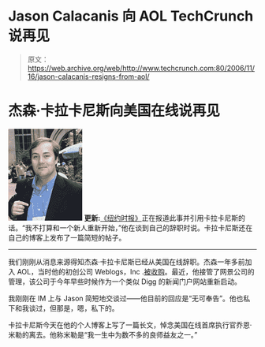 # Jason Calacanis 向 AOL TechCrunch 说再见

> 原文：<https://web.archive.org/web/http://www.techcrunch.com:80/2006/11/16/jason-calacanis-resigns-from-aol/>

# 杰森·卡拉卡尼斯向美国在线说再见

![Photo by JD Lasica](img/b5ac68515fbb590a075de05ab2014add.png) **更新:**[《纽约时报》](https://web.archive.org/web/20221220155820/http://www.nytimes.com/2006/11/17/technology/17aol.html?ex=1321419600&en=1a4ef26a9e6b7db7&ei=5088&partner=rssnyt&emc=rss)正在报道此事并引用卡拉卡尼斯的话。“我不打算和一个新人重新开始，”他在谈到自己的辞职时说。卡拉卡尼斯还在自己的博客上发布了一篇简短的帖子。

* * *

我们刚刚从消息来源得知杰森·卡拉卡尼斯已经从美国在线辞职。杰森一年多前加入 AOL，当时他的初创公司 Weblogs，Inc .[被收购](https://web.archive.org/web/20221220155820/http://www.beta.techcrunch.com/2005/10/05/aol-acquires-weblog-inc/)。最近，他接管了网景公司的管理，该公司于今年早些时候作为一个类似 Digg 的新闻门户网站重新启动。

我刚刚在 IM 上与 Jason 简短地交谈过——他目前的回应是“无可奉告”。他也私下和我谈过，但那是，嗯，私下的。

卡拉卡尼斯今天在他的个人博客上写了一篇长文，悼念美国在线首席执行官乔恩·米勒的离去。他称米勒是“我一生中为数不多的良师益友之一。”